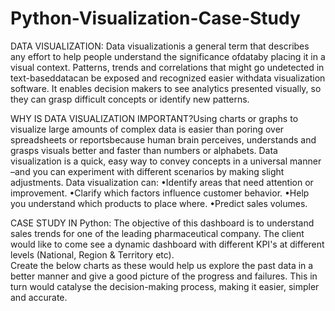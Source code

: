 # Python-Visualization-Case-Study
DATA VISUALIZATION: Data visualizationis a general term that describes any effort to help people understand the significance ofdataby placing it in a visual context. Patterns, trends and correlations that might go undetected in text-baseddatacan be exposed and recognized easier withdata visualization software.
It enables decision makers to see analytics presented visually, so they can grasp difficult concepts or identify new patterns. 

WHY IS DATA VISUALIZATION IMPORTANT?Using charts or graphs to visualize large amounts of complex data is easier than poring over spreadsheets or reportsbecause human brain perceives, understands and grasps visuals better and faster than numbers or alphabets. Data visualization is a quick, easy way to convey concepts in a universal manner –and you can experiment with different scenarios by making slight adjustments.
Data visualization can:
•Identify areas that need attention or improvement.
•Clarify which factors influence customer behavior.
•Help you understand which products to place where.
•Predict sales volumes.

CASE STUDY IN Python: The objective of this dashboard is to understand sales trends for one of the leading pharmaceutical company. 
The client would like to come see a dynamic dashboard with different KPI's at different levels (National, Region & Territory etc).  
Create the below charts as these would help us explore the past data in a better manner and give a good picture of the progress and failures. 
This in turn would catalyse the decision-making process, making it easier, simpler and accurate.
